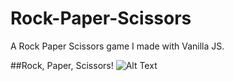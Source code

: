 # Rock-Paper-Scissors
A Rock Paper Scissors game I made with Vanilla JS.

##Rock, Paper, Scissors!
![Alt Text](https://media.giphy.com/media/PnJDjRc0xB3UxeHgnF/giphy.gif)
